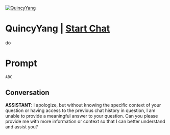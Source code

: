 
[![QuincyYang](https://flow-prompt-covers.s3.us-west-1.amazonaws.com/icon/minimalist/mini_13.png)](https://gptcall.net/chat.html?data=%7B%22contact%22%3A%7B%22id%22%3A%22BqBtf3SEPzT9GefcLADuB%22%2C%22flow%22%3Atrue%7D%7D)
# QuincyYang | [Start Chat](https://gptcall.net/chat.html?data=%7B%22contact%22%3A%7B%22id%22%3A%22BqBtf3SEPzT9GefcLADuB%22%2C%22flow%22%3Atrue%7D%7D)
do

# Prompt

```
ABC
```

## Conversation

**ASSISTANT**: I apologize, but without knowing the specific context of your question or having access to the previous chat history in question, I am unable to provide a meaningful answer to your question. Can you please provide me with more information or context so that I can better understand and assist you?



